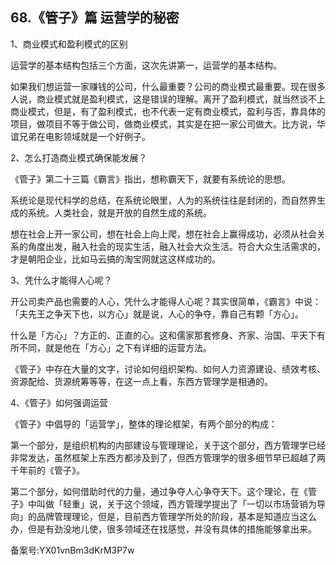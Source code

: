 ## 68.《管子》篇 运营学的秘密
1、商业模式和盈利模式的区别


运营学的基本结构包括三个方面，这次先讲第一，运营学的基本结构。


如果我们想运营一家赚钱的公司，什么最重要？公司的商业模式最重要。现在很多人说，商业模式就是盈利模式，这是错误的理解。离开了盈利模式，就当然谈不上商业模式，但是，有了盈利模式，也不代表一定有商业模式，盈利与否，靠具体的项目，做项目不等于做公司，做商业模式，其实是在把一家公司做大。比方说，华谊兄弟在电影领域就是一个好例子。


2、怎么打造商业模式确保能发展？


《管子》第二十三篇《霸言》指出，想称霸天下，就要有系统论的思想。


系统论是现代科学的总结，在系统论眼里，人为的系统往往是封闭的，而自然界生成的系统。人类社会，就是开放的自然生成的系统。


想在社会上开一家公司，想在社会上向上爬，想在社会上赢得成功，必须从社会关系的角度出发，融入社会的现实生活，融入社会大众生活。符合大众生活需求的，才是朝阳企业，比如马云搞的淘宝网就这这样成功的。


3、凭什么才能得人心呢？


开公司卖产品也需要的人心，凭什么才能得人心呢？其实很简单，《霸言》中说：「夫先王之争天下也，以方心」就是说，人心的争夺，靠自己有颗「方心」。


什么是「方心」？方正的、正直的心。这和儒家那套修身、齐家、治国、平天下有所不同，就是他在「方心」之下有详细的运营方法。


《管子》中存在大量的文字，讨论如何组织架构、如何人力资源建设、绩效考核、资源配给、货源统筹等等，在这一点上看，东西方管理学是相通的。


4、《管子》如何强调运营


《管子》中倡导的「运营学」，整体的理论框架，有两个部分的构成：


第一个部分，是组织机构的内部建设与管理理论，关于这个部分，西方管理学已经非常发达，虽然框架上东西方都涉及到了，但西方管理学的很多细节早已超越了两千年前的《管子》。


第二个部分，如何借助时代的力量，通过争夺人心争夺天下。这个理论，在《管子》中叫做「轻重」说，关于这个领域，西方管理学提出了「一切以市场营销为导向」的品牌管理理论，但是，目前西方管理学所处的阶段，基本是知道应当这么办，但是有劲没地儿使，很多领域还在找感觉，并没有具体的措施能够拿出来。


备案号:YX01vnBm3dKrM3P7w

